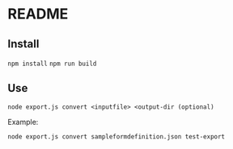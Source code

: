 # README

## Install

```npm install```
```npm run build```

## Use

```node export.js convert <inputfile> <output-dir (optional)```

Example:

```node export.js convert sampleformdefinition.json test-export```

